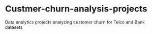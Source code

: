 # Custmer-churn-analysis-projects
Data analytics projects analyzing customer churn for Telco and Bank datasets

